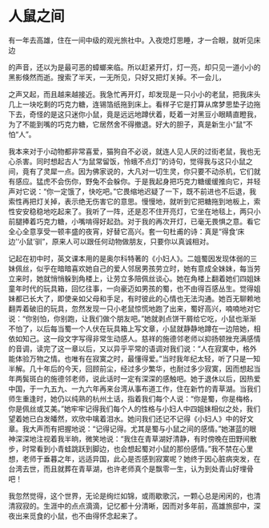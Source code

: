 # 人鼠之间

有一年去高雄，住在一间中级的观光旅社中。入夜熄灯思睡，才一合眼，就听见床边 

的声音，还以为是最可恶的蟑螂来临。所以赶紧开灯，灯一亮，却只见一道小小的黑影倏然而逝。搜索了半天，一无所见，只好又把灯关掉。不一会儿， 

之声又起，而且越来越接近。我急忙再开灯，却发现是一只小小的老鼠，把我床头几上一块吃剩的巧克力糖，连锡箔纸拖到床上。看样子它是打算从席梦思垫子边拖下去，奇怪的是这只迷你小鼠，竟是远远地蹲伏着，眨着一对黑豆小眼睛直瞪我，为了不能到嘴的巧克力糖，它居然舍不得撤退。好大的胆子，真是新生小“鼠”不怕“人”。 

我本来对于小动物都非常喜爱，猫狗自不必说，就连人见人厌的过街老鼠，我也无心杀害。同时想起古人“为鼠常留饭，怜蛾不点灯”的诗句，觉得我与这只小鼠之间，竟有了灵犀一点。因为佛家说的，大凡对一切生灵，你只要不动杀机，它们就有感应。猛虎不会伤你，野兔不会躲你。于是我起身把巧克力糖缓缓推向它，并轻声对它说：“你一定饿了，快吃吧。”它畏缩地迟疑了一下，既不前进也不后退，我索性再把灯关掉，表示绝无伤害它的意思。慢慢地，就听到它把糖拖到地板上，索性安安稳稳地吃起来了。我听了一阵，还是忍不住开亮灯，它坐在地毯上，两只小前腿捧着巧克力糖，小嘴啃得好起劲。对于我的再次开灯，已毫无畏惧之意。看它全心全意享受一顿丰盛的夜宵，好替它高兴。套一句杜甫的诗：真是“得食‘床边’‘小鼠’驯”，原来人可以跟任何动物做朋友，只要你以真诚相对。 

记起在初中时，英文课本用的是奥尔科特著的《小妇人》。二姐蜀因发现体弱的三妹佩丝，似乎在暗暗喜欢她自己的爱人邻居男孩劳立时，她有意成全妹妹，每当劳立来时，她就悄悄躲到角楼上，让劳立多陪佩丝谈心。她在角楼上翻着她们四姐妹童年时代的玩具箱，回忆往事，一向豪迈如男孩的蜀，也不由得百感丛生。觉得姐妹都已长大了，即使亲如父母和手足，有时彼此的心情也无法沟通。她百无聊赖地翻弄着破旧的玩具，忽然发现一只小老鼠惊慌地跑了出来，蜀好高兴，喃喃地对它说：“你别怕，你别跑，让我们做个朋友吧。”她就剥点饼干屑给它吃，小鼠也渐渐不怕了，以后每当蜀一个人伏在玩具箱上写文章，小鼠就静静地蹲在一边陪她，相依如知己。这一段文字写得非常生动感人。慈祥的施德邻老师以抑扬顿挫充满感情的音调，读完了这一章以后，又以异乎平常的语调对我们说：“人在寂寞中，格外能体验万物之情。也唯有在寂寞之时，最懂得爱。”当时我年纪太轻，听了只是一知半解。几十年后的今天，回顾前尘，经过多少繁华，也耐过多少寂寞，因而想起当年两鬓斑白的施德邻老师，说此话时一定有深深的感触吧。她于退休以后，因热爱中国，于一九五九、一九六年再来台湾从事布道工作，住在新竹的青草湖。当我们师生重逢时，她仍以纯熟的杭州土话，指着我们每个人说：“你是蜀，你是梅格，你是佩丝或艾美。”她牢牢记得我们每个人的性格与小妇人中四姐妹相似之处，我们望着她已白发皤然，欢欣中噙着泪水。她问我们还记不记得《小妇人》中的好文章。我大声而有把握地说：“记得记得。尤其是蜀与小鼠之间的感情。”她湛蓝的眼神深深地注视着我半晌，微笑地说：“我住在青草湖好清静，有时傍晚在田野间散步，时常看到小青蛙跳跃到脚边，也会想起蜀对小鼠的那份感情。”我不禁在心里想，老师于垂暮之年，远适异国，此心是否感到寂寞呢？她终于因心脏病突发，在台湾去世，而且就葬在青草湖，也许老师真个是飘零一生，认为到处青山好埋骨吧！ 

我忽然觉得，这个世界，无论是绚烂如锦，或雨歇歌沉，一颗心总是闲闲的，也清清寂寂的。生涯中的点点滴滴，记忆都十分清晰，因而对多年前，高雄旅邸中，深夜出来觅食的小鼠，也不由得怀念起来了。